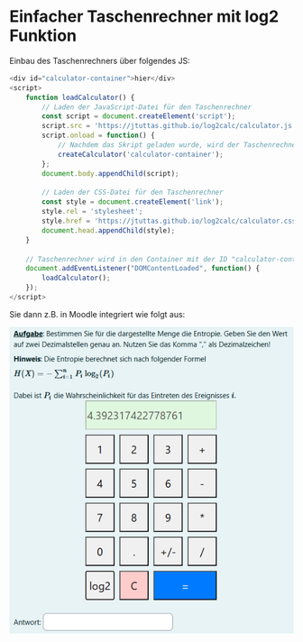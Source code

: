 # Einfacher Taschenrechner mit log2 Funktion

Einbau des Taschenrechners über folgendes JS:

```js
<div id="calculator-container">hier</div>
<script>
    function loadCalculator() {
        // Laden der JavaScript-Datei für den Taschenrechner
        const script = document.createElement('script');
        script.src = 'https://jtuttas.github.io/log2calc/calculator.js';
        script.onload = function() {
            // Nachdem das Skript geladen wurde, wird der Taschenrechner erstellt
            createCalculator('calculator-container');
        };
        document.body.appendChild(script);

        // Laden der CSS-Datei für den Taschenrechner
        const style = document.createElement('link');
        style.rel = 'stylesheet';
        style.href = 'https://jtuttas.github.io/log2calc/calculator.css';
        document.head.appendChild(style);
    }

    // Taschenrechner wird in den Container mit der ID "calculator-container" integriert
    document.addEventListener("DOMContentLoaded", function() {
        loadCalculator();
    });
</script>

```

Sie dann z.B. in Moodle integriert wie folgt aus:

![log2](log2.png)